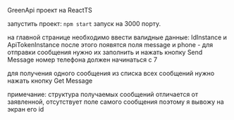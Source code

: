 GreenApi проект на ReactTS

запустить проект: `npm start`
запуск на 3000 порту.

на главной странице необходимо ввести валидные данные:  IdInstance  и   ApiTokenInstance
после этого появятся поля message и phone - для отправки сообщения нужно их заполнить и нажать кнопку Send Message
номер телефона должен начинаться с 7

для получения одного сообщения из списка всех сообщений нужно нажать кнопку Get Message

примечание: структура получаемых сообщений отличается от заявленной, отсутствует поле самого сообщения поэтому я вывожу на экран его id
